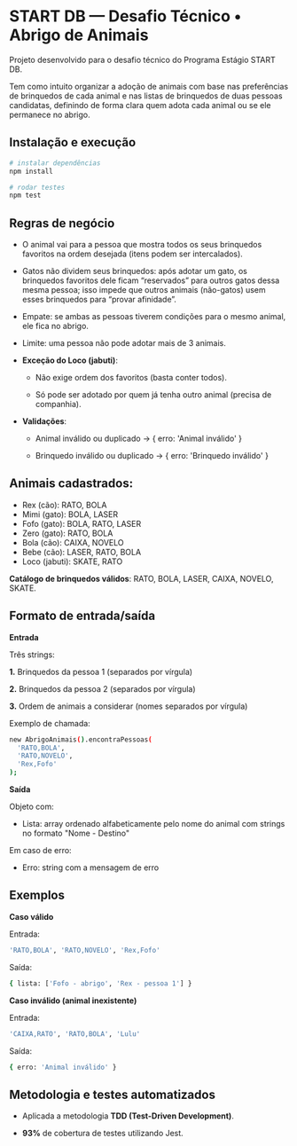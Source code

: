 # START DB — Desafio Técnico • Abrigo de Animais

Projeto desenvolvido para o desafio técnico do Programa Estágio START DB.

Tem como intuito organizar a adoção de animais com base nas preferências de brinquedos de cada animal e nas listas de brinquedos de duas pessoas candidatas, definindo de forma clara quem adota cada animal ou se ele permanece no abrigo.

## Instalação e execução

```bash
# instalar dependências
npm install

# rodar testes
npm test
```

## Regras de negócio

- O animal vai para a pessoa que mostra todos os seus brinquedos favoritos na ordem desejada (itens podem ser intercalados).

- Gatos não dividem seus brinquedos: após adotar um gato, os brinquedos favoritos dele ficam “reservados” para outros gatos dessa mesma pessoa; isso impede que outros animais (não-gatos) usem esses brinquedos para “provar afinidade”.

- Empate: se ambas as pessoas tiverem condições para o mesmo animal, ele fica no abrigo.

- Limite: uma pessoa não pode adotar mais de 3 animais.

- **Exceção do Loco (jabuti)**:

  - Não exige ordem dos favoritos (basta conter todos).

  - Só pode ser adotado por quem já tenha outro animal (precisa de companhia).

- **Validações**:

  - Animal inválido ou duplicado → { erro: 'Animal inválido' }

  - Brinquedo inválido ou duplicado → { erro: 'Brinquedo inválido' }

## Animais cadastrados:

- Rex (cão): RATO, BOLA
- Mimi (gato): BOLA, LASER
- Fofo (gato): BOLA, RATO, LASER
- Zero (gato): RATO, BOLA
- Bola (cão): CAIXA, NOVELO
- Bebe (cão): LASER, RATO, BOLA
- Loco (jabuti): SKATE, RATO

**Catálogo de brinquedos válidos**: RATO, BOLA, LASER, CAIXA, NOVELO, SKATE.

## Formato de entrada/saída

**Entrada**

Três strings:

**1.** Brinquedos da pessoa 1 (separados por vírgula)

**2.** Brinquedos da pessoa 2 (separados por vírgula)

**3.** Ordem de animais a considerar (nomes separados por vírgula)

Exemplo de chamada:

```bash
new AbrigoAnimais().encontraPessoas(
  'RATO,BOLA',
  'RATO,NOVELO',
  'Rex,Fofo'
);
```

**Saída**

Objeto com:

- Lista: array ordenado alfabeticamente pelo nome do animal com strings no formato "Nome - Destino"

Em caso de erro:

- Erro: string com a mensagem de erro

## Exemplos

**Caso válido**

Entrada:

```bash
'RATO,BOLA', 'RATO,NOVELO', 'Rex,Fofo'
```

Saída:

```bash
{ lista: ['Fofo - abrigo', 'Rex - pessoa 1'] }
```

**Caso inválido (animal inexistente)**

Entrada:

```bash
'CAIXA,RATO', 'RATO,BOLA', 'Lulu'
```

Saída:

```bash
{ erro: 'Animal inválido' }
```

## Metodologia e testes automatizados

- Aplicada a metodologia **TDD (Test-Driven Development)**.

- **93%** de cobertura de testes utilizando Jest.
